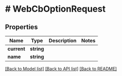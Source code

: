 # # WebCbOptionRequest

## Properties

Name | Type | Description | Notes
------------ | ------------- | ------------- | -------------
**current** | **string** |  |
**name** | **string** |  |

[[Back to Model list]](../../README.md#models) [[Back to API list]](../../README.md#endpoints) [[Back to README]](../../README.md)
